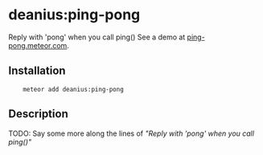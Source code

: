# deanius:ping-pong

Reply with 'pong' when you call ping() See a demo at [ping-pong.meteor.com](ping-pong.meteor.com).

## Installation

```
    meteor add deanius:ping-pong
```

## Description

TODO: Say some more along the lines of *"Reply with 'pong' when you call ping()"*